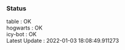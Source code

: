 ### Status


table : OK  
hogwarts : OK  
icy-bot : OK  
Latest Update : 2022-01-03 18:08:49.911273
